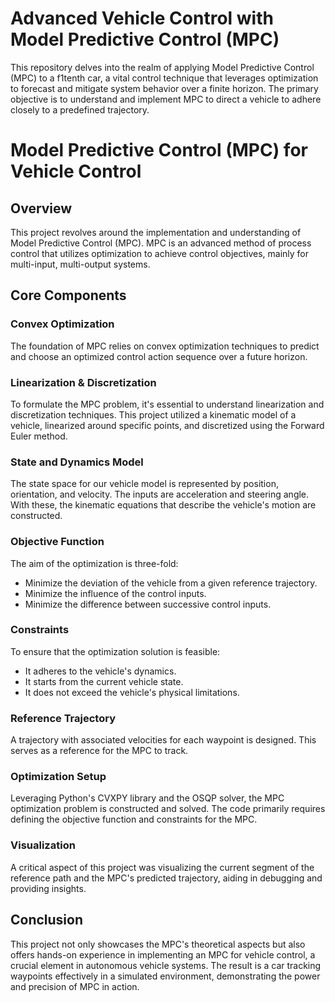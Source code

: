 # Advanced Vehicle Control with Model Predictive Control (MPC)
This repository delves into the realm of applying Model Predictive Control (MPC) to a f1tenth car, a vital control technique that leverages optimization to forecast and mitigate system behavior over a finite horizon. The primary objective is to understand and implement MPC to direct a vehicle to adhere closely to a predefined trajectory.

# Model Predictive Control (MPC) for Vehicle Control

## Overview

This project revolves around the implementation and understanding of Model Predictive Control (MPC). MPC is an advanced method of process control that utilizes optimization to achieve control objectives, mainly for multi-input, multi-output systems.

## Core Components

### Convex Optimization

The foundation of MPC relies on convex optimization techniques to predict and choose an optimized control action sequence over a future horizon.

### Linearization & Discretization

To formulate the MPC problem, it's essential to understand linearization and discretization techniques. This project utilized a kinematic model of a vehicle, linearized around specific points, and discretized using the Forward Euler method.

### State and Dynamics Model

The state space for our vehicle model is represented by position, orientation, and velocity. The inputs are acceleration and steering angle. With these, the kinematic equations that describe the vehicle's motion are constructed.

### Objective Function

The aim of the optimization is three-fold:
- Minimize the deviation of the vehicle from a given reference trajectory.
- Minimize the influence of the control inputs.
- Minimize the difference between successive control inputs.

### Constraints

To ensure that the optimization solution is feasible:
- It adheres to the vehicle's dynamics.
- It starts from the current vehicle state.
- It does not exceed the vehicle's physical limitations.

### Reference Trajectory

A trajectory with associated velocities for each waypoint is designed. This serves as a reference for the MPC to track.

### Optimization Setup

Leveraging Python's CVXPY library and the OSQP solver, the MPC optimization problem is constructed and solved. The code primarily requires defining the objective function and constraints for the MPC.

### Visualization

A critical aspect of this project was visualizing the current segment of the reference path and the MPC's predicted trajectory, aiding in debugging and providing insights.

## Conclusion

This project not only showcases the MPC's theoretical aspects but also offers hands-on experience in implementing an MPC for vehicle control, a crucial element in autonomous vehicle systems. The result is a car tracking waypoints effectively in a simulated environment, demonstrating the power and precision of MPC in action.

